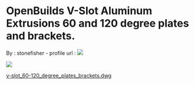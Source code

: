 OpenBuilds V-Slot Aluminum Extrusions 60 and 120 degree plates and brackets.
============================================================================

By : stonefisher - profile url : [![](https://cdn.thingiverse.com/renders/3c/e0/93/9b/3b/avater2_thumb_medium.jpg)](https://www.thingiverse.com/stonefisher)  
  
[![](https://cdn.thingiverse.com/site/img/default/Gears_thumb_medium.jpg)](https://cdn.thingiverse.com/site/img/default/Gears_thumb_medium.jpg)

[v-slot\_60-120\_degree\_plates\_brackets.dwg](https://www.thingiverse.com/thing:105369)
